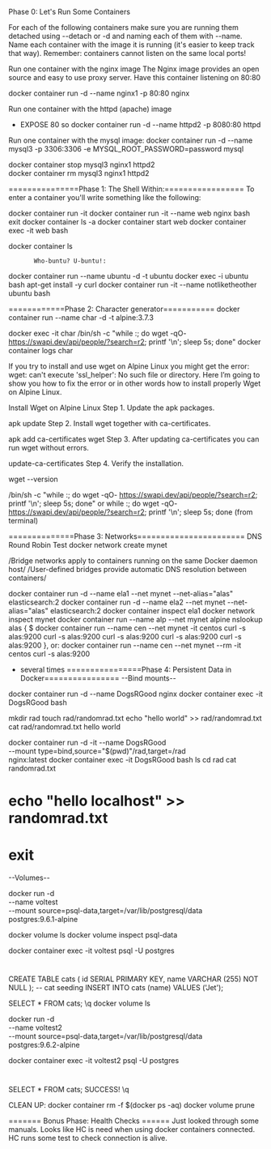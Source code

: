Phase 0: Let's Run Some Containers

For each of the following containers make sure you are running them detached using --detach or -d and naming each of them with --name. Name each container with the image it is running (it's easier to keep track that way). Remember: containers cannot listen on the same local ports!

Run one container with the nginx image
The Nginx image provides an open source and easy to use proxy server. Have this container listening on 80:80

docker container run -d --name nginx1 -p 80:80 nginx

Run one container with the httpd (apache) image
 - EXPOSE 80 so 
 docker container run -d --name httpd2 -p 8080:80 httpd

Run one container with the mysql image:
docker container run -d --name mysql3 -p 3306:3306 -e MYSQL_ROOT_PASSWORD=password mysql

docker container stop mysql3 nginx1 httpd2  
docker container rm mysql3 nginx1 httpd2  

===============Phase 1: The Shell Within:=================
To enter a container you'll write something like the following:

docker container run -it <IMAGENAME> <ARG>
docker container run -it --name web nginx bash
exit
docker container ls -a
docker container start web
docker container exec -it web bash

docker container ls

           Who-buntu? U-buntu!:
docker container run --name ubuntu -d -t ubuntu
docker exec -i ubuntu bash
apt-get install -y curl
docker container run -it --name notliketheother ubuntu bash

============Phase 2: Character generator===========
docker container run --name char -d -t alpine:3.7.3

docker exec -it char /bin/sh -c "while :; do wget -qO- https://swapi.dev/api/people/?search=r2; printf '\n'; sleep 5s; done"
docker container logs char


If you try to install and use wget on Alpine Linux you might get the error: wget: can't execute 'ssl_helper': No such file or directory. Here I’m going to show you how to fix the error or in other words how to install properly Wget on Alpine Linux.


Install Wget on Alpine Linux
Step 1. Update the apk packages.

apk update
Step 2. Install wget together with ca-certificates.

apk add ca-certificates wget
Step 3. After updating ca-certificates you can run wget without errors.

update-ca-certificates
Step 4. Verify the installation.

wget --version

/bin/sh -c "while :; do wget -qO- https://swapi.dev/api/people/?search=r2; printf '\n'; sleep 5s; done"
or while :; do wget -qO- https://swapi.dev/api/people/?search=r2; printf '\n'; sleep 5s; done (from terminal)

==============Phase 3: Networks=======================
  DNS Round Robin Test
docker network create mynet

/Bridge networks apply to containers running on the same Docker daemon host/
/User-defined bridges provide automatic DNS resolution between containers/

docker container run -d --name ela1 --net mynet --net-alias="alas" elasticsearch:2
docker container run -d --name ela2 --net mynet --net-alias="alas" elasticsearch:2
docker container inspect ela1
docker network inspect mynet
docker container run  --name alp --net mynet alpine nslookup alas
{
  $ docker container run  --name cen --net mynet -it centos
  curl -s alas:9200
  curl -s alas:9200
  curl -s alas:9200
  curl -s alas:9200
  curl -s alas:9200
},
or: 
docker container run  --name cen --net mynet --rm -it centos curl -s alas:9200 
  - several times
================Phase 4: Persistent Data in Docker================
  --Bind mounts--

docker container run -d --name DogsRGood nginx
docker container exec -it DogsRGood  bash

mkdir rad
touch rad/randomrad.txt
echo "hello world" >> rad/randomrad.txt
cat rad/randomrad.txt
hello world

docker container run -d -it --name DogsRGood \
    --mount type=bind,source="$(pwd)"/rad,target=/rad \
    nginx:latest
docker container exec -it DogsRGood  bash
ls
cd rad
cat randomrad.txt

# echo "hello localhost" >> randomrad.txt
# exit

  --Volumes--

 docker run -d \
  --name voltest \
  --mount source=psql-data,target=/var/lib/postgresql/data \
  postgres:9.6.1-alpine

docker volume ls
docker volume inspect psql-data

docker container exec -it voltest psql -U postgres
#
CREATE TABLE cats
(
id SERIAL PRIMARY KEY,
name VARCHAR (255) NOT NULL
);
-- cat seeding
INSERT INTO
cats (name)
VALUES
('Jet');

SELECT * FROM cats;
\q
docker volume ls

docker run -d \
  --name voltest2 \
  --mount source=psql-data,target=/var/lib/postgresql/data \
  postgres:9.6.2-alpine

docker container exec -it voltest2 psql -U postgres
#
SELECT * FROM cats;
SUCCESS!
\q

CLEAN UP:
docker container rm -f $(docker ps -aq)
docker volume prune

======= Bonus Phase: Health Checks ======
Just looked through some manuals.
Looks like HC is need when using docker containers connected.
HC runs some test to check connection is alive.